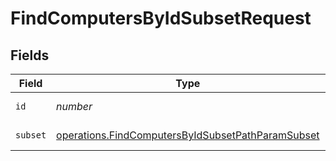 # FindComputersByIdSubsetRequest


## Fields

| Field                                                                                                                         | Type                                                                                                                          | Required                                                                                                                      | Description                                                                                                                   |
| ----------------------------------------------------------------------------------------------------------------------------- | ----------------------------------------------------------------------------------------------------------------------------- | ----------------------------------------------------------------------------------------------------------------------------- | ----------------------------------------------------------------------------------------------------------------------------- |
| `id`                                                                                                                          | *number*                                                                                                                      | :heavy_check_mark:                                                                                                            | ID to filter by                                                                                                               |
| `subset`                                                                                                                      | [operations.FindComputersByIdSubsetPathParamSubset](../../../sdk/models/operations/findcomputersbyidsubsetpathparamsubset.md) | :heavy_check_mark:                                                                                                            | Subset to filter by                                                                                                           |